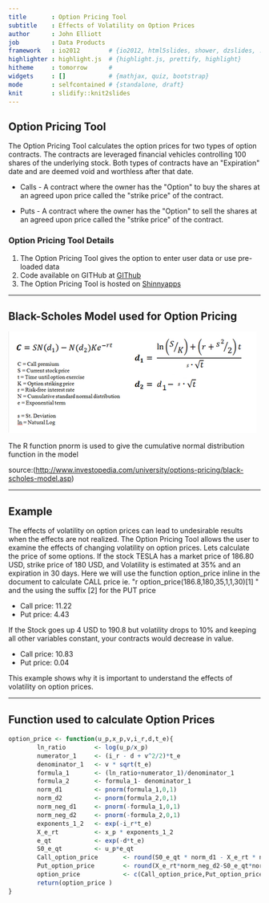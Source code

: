 ```yaml
---
title       : Option Pricing Tool
subtitle    : Effects of Volatility on Option Prices
author      : John Elliott
job         : Data Products
framework   : io2012        # {io2012, html5slides, shower, dzslides, ...}
highlighter : highlight.js  # {highlight.js, prettify, highlight}
hitheme     : tomorrow      # 
widgets     : []            # {mathjax, quiz, bootstrap}
mode        : selfcontained # {standalone, draft}
knit        : slidify::knit2slides
---
```


## Option Pricing Tool

The Option Pricing Tool calculates the option prices for two types of option contracts. 
The contracts are leveraged financial vehicles controlling 100 shares of the underlying stock. Both types of contracts have an "Expiration" date and are deemed void and worthless after that date.

* Calls - A contract where the owner has the "Option" to buy the shares at an agreed upon price called the "strike price" of the contract.

* Puts - A contract where the owner has the "Option" to sell the shares at an agreed upon price called the "strike price" of the contract. 

### Option Pricing Tool Details
1. The Option Pricing Tool gives the option to enter user data or use pre-loaded data
2. Code available on GITHub at [GIThub](http://github.com/DrJohnElliott/Option_Pricer.git)
3. The Option Pricing Tool is hosted on [Shinnyapps](http://drjohn.shinyapps.io/Option_Pricer/)

--- 

## Black-Scholes Model used for Option Pricing

![width](blackscholes.png)


The R function pnorm is used to give the cumulative normal distribution function in the model 

source:(http://www.investopedia.com/university/options-pricing/black-scholes-model.asp)

---

## Example 



The effects of volatility on option prices can lead to undesirable results when the effects are not realized. The Option Pricing Tool allows the user to examine the effects of changing volatility on option prices.
Lets calculate the price of some options. If the stock TESLA has a market price of 186.80 USD, strike price of 180 USD, and Volatility is estimated at 35% and an expiration in 30 days. 
Here we will use the function option_price inline in the document to calculate CALL price ie. "r option_price(186.8,180,35,1,1,30)[1] " and the using the suffix [2] for the PUT price

* Call price: 11.22
* Put price: 4.43

If the Stock goes up 4 USD to 190.8 but volatility drops to 10% and keeping all other variables constant, your contracts would decrease in value.

* Call price: 10.83
* Put price: 0.04

This example shows why it is important to understand the effects of volatility on option prices.

---

## Function used to calculate Option Prices

```r
option_price <- function(u_p,x_p,v,i_r,d,t_e){
        ln_ratio        <- log(u_p/x_p)
        numerator_1     <- (i_r - d + v^2/2)*t_e
        denominator_1   <- v * sqrt(t_e)
        formula_1       <- (ln_ratio+numerator_1)/denominator_1
        formula_2       <- formula_1- denominator_1
        norm_d1         <- pnorm(formula_1,0,1)
        norm_d2         <- pnorm(formula_2,0,1)
        norm_neg_d1     <- pnorm(-formula_1,0,1)
        norm_neg_d2     <- pnorm(-formula_2,0,1)
        exponents_1_2   <- exp(-i_r*t_e)
        X_e_rt          <- x_p * exponents_1_2
        e_qt            <- exp(-d*t_e)
        S0_e_qt         <- u_p*e_qt
        Call_option_price       <- round(S0_e_qt * norm_d1 - X_e_rt * norm_d2,digits = 2)
        Put_option_price        <- round(X_e_rt*norm_neg_d2-S0_e_qt*norm_neg_d1, digits = 2)
        option_price            <- c(Call_option_price,Put_option_price)
        return(option_price )
}
```
